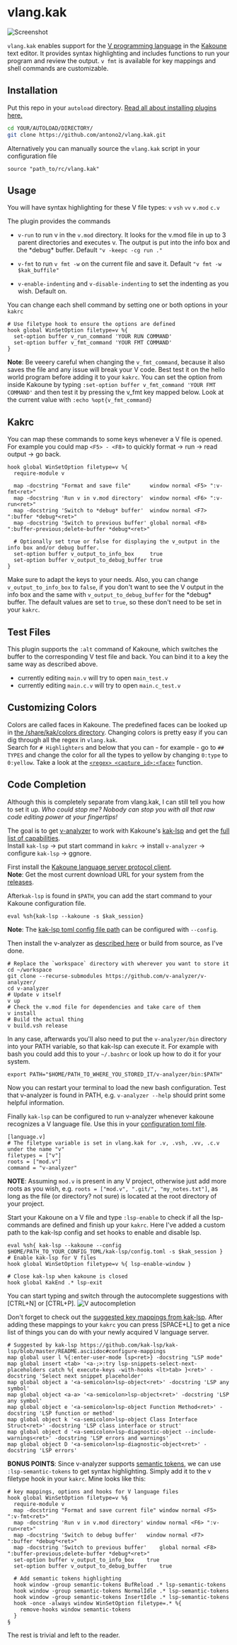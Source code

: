 


# vlang.kak
![Screenshot](https://i.imgur.com/uZ8lCAj.png)

`vlang.kak` enables support for the [V programming language](https://vlang.io/) in the [Kakoune](https://github.com/mawww/kakoune) text editor.
It provides syntax highlighting and includes functions to run your program and review the output.
`v fmt` is available for key mappings and shell commands are customizable.


## Installation

Put this repo in your `autoload` directory. [Read all about installing plugins here.](https://github.com/mawww/kakoune/wiki/Installing-Plugins)

```sh
cd YOUR/AUTOLOAD/DIRECTORY/
git clone https://github.com/antono2/vlang.kak.git
```
Alternatively you can manually source the `vlang.kak` script in your configuration file

```source "path_to/rc/vlang.kak"```


## Usage

You will have syntax highlighting for these V file types:
`v` `vsh` `vv` `v.mod` `c.v`

The plugin provides the commands
-  `v-run` to run v in the `v.mod` directory.
 It looks for the v.mod file in up to 3 parent directories and executes v.
 The output is put into the info box and the \*debug\* buffer.
 Default `"v -keepc -cg run ."`
 
- `v-fmt` to run `v fmt -w` on the current file and save it.
Default `"v fmt -w $kak_buffile"`

- `v-enable-indenting` and `v-disable-indenting` to set the indenting as you wish. Default on.

You can change each shell command by setting one or both options in your `kakrc`
```kak
# Use filetype hook to ensure the options are defined
hook global WinSetOption filetype=v %{
  set-option buffer v_run_command 'YOUR RUN COMMAND'
  set-option buffer v_fmt_command 'YOUR FMT COMMAND'
}
```
**Note**: Be veeery careful when changing the `v_fmt_command`, because it also saves the file and any issue will break your V code. Best test it on the hello world program before adding it to your `kakrc`.
You can set the option from inside Kakoune by typing
`:set-option buffer v_fmt_command 'YOUR FMT COMMAND'`
and then test it by pressing the v_fmt key mapped below. Look at the current value with
`:echo %opt{v_fmt_command}`

## Kakrc

You can map these commands to some keys whenever a V file is opened.</br>For example you could map `<F5> - <F8>` to quickly format -> run -> read output -> go back.

```kak
hook global WinSetOption filetype=v %{
  require-module v
  
  map -docstring "Format and save file"      window normal <F5> ":v-fmt<ret>"
  map -docstring 'Run v in v.mod directory'  window normal <F6> ":v-run<ret>"
  map -docstring 'Switch to *debug* buffer'  window normal <F7> ":buffer *debug*<ret>"
  map -docstring 'Switch to previous buffer' global normal <F8> ":buffer-previous;delete-buffer *debug*<ret>"
  
  # Optionally set true or false for displaying the v_output in the info box and/or debug buffer.
  set-option buffer v_output_to_info_box     true
  set-option buffer v_output_to_debug_buffer true
}
```
Make sure to adapt the keys to your needs.
Also, you can change `v_output_to_info_box` to `false`, if you don't want to see the V output in the info box and the same with `v_output_to_debug_buffer` for the \*debug\* buffer. The default values are set to `true`, so these don't need to be set in your `kakrc`.

## Test Files
This plugin supports the `:alt` command of Kakoune, which switches the buffer to the corresponding V test file and back. You can bind it to a key the same way as described above.
-  currently editing `main.v` will try to open `main_test.v`
-  currently editing `main.c.v` will try to open `main.c_test.v`


## Customizing Colors
Colors are called faces in Kakoune. The predefined faces can be looked up in [the /share/kak/colors directory](https://github.com/mawww/kakoune/blob/master/colors/default.kak).
Changing colors is pretty easy if you can dig through all the regex in `vlang.kak`.</br>Search for `# Highlighters` and below that you can - for example - go to `## TYPES` and change the color for all the types to yellow by changing `0:type` to `0:yellow`. Take a look at the [`<regex> <capture_id>:<face>`](https://github.com/mawww/kakoune/blob/master/doc/pages/highlighters.asciidoc#general-highlighters) function.

## Code Completion
Although this is completely separate from vlang.kak, I can still tell you how to set it up. *Who could stop me?*
*Nobody can stop you with all that raw code editing power at your fingertips!*</br>

The goal is to get [v-analyzer](https://github.com/v-analyzer/v-analyzer/) to work with Kakoune's [kak-lsp](https://github.com/mawww/kakoune-lsp#installation) and get the [full list of capabilities](https://github.com/v-analyzer/v-analyzer/#v-analyzer).</br>
Install `kak-lsp` -> put start command in `kakrc` -> install `v-analyzer` -> configure `kak-lsp` -> ggnore.

First install the [Kakoune language server protocol client](https://github.com/mawww/kakoune-lsp#installation).</br>
**Note**: Get the most current download URL for your system from the [releases](https://github.com/kak-lsp/kak-lsp/releases).

After`kak-lsp` is found in `$PATH`, you can add the start command to your Kakoune configuration file.
```
eval %sh{kak-lsp --kakoune -s $kak_session}
```
**Note**: The [kak-lsp toml config file path](https://github.com/mawww/kakoune-lsp#configuration) can be configured with `--config`.

Then install the v-analyzer as [described here](https://github.com/v-analyzer/v-analyzer/#installation) or build from source, as I've done.
```
# Replace the `workspace` directory with wherever you want to store it
cd ~/workspace
git clone --recurse-submodules https://github.com/v-analyzer/v-analyzer/
cd v-analyzer
# Update v itself
v up
# Check the v.mod file for dependencies and take care of them
v install
# Build the actual thing
v build.vsh release
```
In any case, afterwards you'll also need to put the `v-analyzer/bin` directory into your PATH variable, so that kak-lsp can execute it. For example with bash you could add this to your `~/.bashrc` or look up how to do it for your system.
```
export PATH="$HOME/PATH_TO_WHERE_YOU_STORED_IT/v-analyzer/bin:$PATH"
```

Now you can restart your terminal to load the new bash configuration.
Test that v-analyzer is found in PATH, e.g. `v-analyzer --help` should print some helpful information.

Finally `kak-lsp` can be configured to run v-analyzer whenever kakoune recognizes a V language file.
Use this in your [configuration toml file](https://github.com/mawww/kakoune-lsp#configuration).
```
[language.v]
# The filetype variable is set in vlang.kak for .v, .vsh, .vv, .c.v under the name "v"
filetypes = ["v"]
roots = ["mod.v"]
command = "v-analyzer"
```
**NOTE**: Assuming `mod.v` is present in any V project, otherwise just add more roots as you wish, e.g. `roots = ["mod.v", ".git/", "my_notes.txt"]`, as long as the file (or directory? not sure) is located at the root directory of your project.

Start your Kakoune on a V file and type `:lsp-enable` to check if all the lsp-commands are defined and finish up your `kakrc`. Here I've added a custom path to the kak-lsp config and set hooks to enable and disable lsp.
```
eval %sh{ kak-lsp --kakoune --config $HOME/PATH_TO_YOUR_CONFIG_TOML/kak-lsp/config.toml -s $kak_session }
# Enable kak-lsp for V files
hook global WinSetOption filetype=v %{ lsp-enable-window }

# Close kak-lsp when kakoune is closed
hook global KakEnd .* lsp-exit
```
You can start typing and switch through the autocomplete suggestions with [CTRL+N] or [CTRL+P].
![V autocompletion](https://i.imgur.com/H1XOSqV.png)

Don't forget to check out the [suggested key mappings from kak-lsp](https://github.com/kak-lsp/kak-lsp/blob/master/README.asciidoc#configure-mappings).
After adding these mappings to your `kakrc` you can press [SPACE+L] to get a nice list of things you can do with your newly acquired V language server.
```
# Suggested by kak-lsp https://github.com/kak-lsp/kak-lsp/blob/master/README.asciidoc#configure-mappings
map global user l %{:enter-user-mode lsp<ret>} -docstring "LSP mode"
map global insert <tab> '<a-;>:try lsp-snippets-select-next-placeholders catch %{ execute-keys -with-hooks <lt>tab> }<ret>' -docstring 'Select next snippet placeholder'
map global object a '<a-semicolon>lsp-object<ret>' -docstring 'LSP any symbol'
map global object <a-a> '<a-semicolon>lsp-object<ret>' -docstring 'LSP any symbol'
map global object e '<a-semicolon>lsp-object Function Method<ret>' -docstring 'LSP function or method'
map global object k '<a-semicolon>lsp-object Class Interface Struct<ret>' -docstring 'LSP class interface or struct'
map global object d '<a-semicolon>lsp-diagnostic-object --include-warnings<ret>' -docstring 'LSP errors and warnings'
map global object D '<a-semicolon>lsp-diagnostic-object<ret>' -docstring 'LSP errors'
```

**BONUS POINTS**: Since v-analyzer supports [semantic tokens](https://github.com/kak-lsp/kak-lsp#semantic-tokens), we can use `:lsp-semantic-tokens` to get syntax highlighting. Simply add it to the v filetype hook in your `kakrc`. Mine looks like this:
```
# key mappings, options and hooks for V language files
hook global WinSetOption filetype=v %§
  require-module v
  map -docstring "Format and save current file"	window normal <F5> ":v-fmt<ret>"
  map -docstring 'Run v in v.mod directory'	window normal <F6> ":v-run<ret>"
  map -docstring 'Switch to debug buffer'	window normal <F7> ":buffer *debug*<ret>"
  map -docstring 'Switch to previous buffer'	global normal <F8> ":buffer-previous;delete-buffer *debug*<ret>"
  set-option buffer v_output_to_info_box	true
  set-option buffer v_output_to_debug_buffer	true

  # Add semantic tokens highlighting
  hook window -group semantic-tokens BufReload .* lsp-semantic-tokens
  hook window -group semantic-tokens NormalIdle .* lsp-semantic-tokens
  hook window -group semantic-tokens InsertIdle .* lsp-semantic-tokens
  hook -once -always window WinSetOption filetype=.* %{
    remove-hooks window semantic-tokens
  }
§
```

The rest is trivial and left to the reader.

